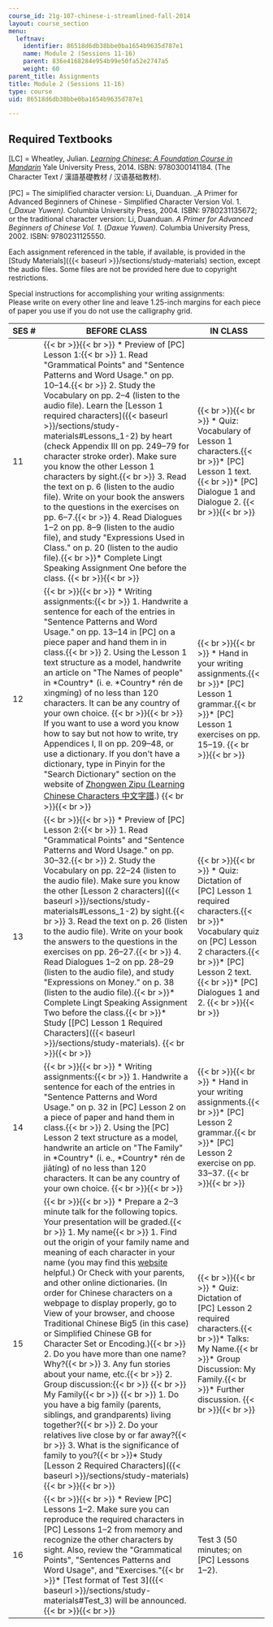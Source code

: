 ```yaml
---
course_id: 21g-107-chinese-i-streamlined-fall-2014
layout: course_section
menu:
  leftnav:
    identifier: 86518d6db38bbe0ba1654b9635d787e1
    name: Module 2 (Sessions 11-16)
    parent: 836e4168284e954b99e50fa52e2747a5
    weight: 60
parent_title: Assignments
title: Module 2 (Sessions 11-16)
type: course
uid: 86518d6db38bbe0ba1654b9635d787e1

---
```


Required Textbooks
------------------

\[LC\] = Wheatley, Julian. [_Learning Chinese: A Foundation Course in Mandarin_](/resources/res-21g-003-learning-chinese-a-foundation-course-in-mandarin-spring-2011) Yale University Press, 2014. ISBN: 9780300141184. (The Character Text / 漢語基礎教材 / 汉语基础教材).

\[PC\] = The simiplified character version: Li, Duanduan. _A Primer for Advanced Beginners of Chinese - Simplified Character Version Vol. 1. (__Daxue Yuwen)._ Columbia University Press, 2004. ISBN: 9780231135672; or the traditional character version: Li, Duanduan. _A Primer for Advanced Beginners of Chinese Vol. 1._ (_Daxue Yuwen)_. Columbia University Press, 2002. ISBN: 9780231125550.

Each assignment referenced in the table, if available, is provided in the [Study Materials]({{< baseurl >}}/sections/study-materials) section, except the audio files. Some files are not be provided here due to copyright restrictions.

Special instructions for accomplishing your writing assignments:  
Please write on every other line and leave 1.25-inch margins for each piece of paper you use if you do not use the calligraphy grid.

| SES # | BEFORE CLASS | IN CLASS |
| --- | --- | --- |
| 11 |  {{< br >}}{{< br >}} *   Preview of \[PC\] Lesson 1:{{< br >}}    1.  Read "Grammatical Points" and "Sentence Patterns and Word Usage." on pp. 10–14.{{< br >}}    2.  Study the Vocabulary on pp. 2–4 (listen to the audio file). Learn the [Lesson 1 required characters]({{< baseurl >}}/sections/study-materials#Lessons_1-2) by heart (check Appendix III on pp. 249–79 for character stroke order). Make sure you know the other Lesson 1 characters by sight.{{< br >}}    3.  Read the text on p. 6 (listen to the audio file). Write on your book the answers to the questions in the exercises on pp. 6–7.{{< br >}}    4.  Read Dialogues 1–2 on pp. 8–9 (listen to the audio file), and study "Expressions Used in Class." on p. 20 (listen to the audio file).{{< br >}}*   Complete Lingt Speaking Assignment One before the class. {{< br >}}{{< br >}}  |  {{< br >}}{{< br >}} *   Quiz: Vocabulary of Lesson 1 characters.{{< br >}}*   \[PC\] Lesson 1 text.{{< br >}}*   \[PC\] Dialogue 1 and Dialogue 2. {{< br >}}{{< br >}}  |
| 12 |  {{< br >}}{{< br >}} *   Writing assignments:{{< br >}}    1.  Handwrite a sentence for each of the entries in "Sentence Patterns and Word Usage." on pp. 13–14 in \[PC\] on a piece paper and hand them in in class.{{< br >}}    2.  Using the Lesson 1 text structure as a model, handwrite an article on "The Names of people" in \*Country\* (i. e. \*Country\* rén de xìngmíng) of no less than 120 characters. It can be any country of your own choice. {{< br >}}{{< br >}} If you want to use a word you know how to say but not how to write, try Appendices I, II on pp. 209–48, or use a dictionary. If you don't have a dictionary, type in Pinyin for the "Search Dictionary" section on the website of [Zhongwen Zipu (Learning Chinese Characters 中文字譜](http://zhongwen.com).) {{< br >}}{{< br >}}  |  {{< br >}}{{< br >}} *   Hand in your writing assignments.{{< br >}}*   \[PC\] Lesson 1 grammar.{{< br >}}*   \[PC\] Lesson 1 exercises on pp. 15–19. {{< br >}}{{< br >}}  |
| 13 |  {{< br >}}{{< br >}} *   Preview of \[PC\] Lesson 2:{{< br >}}    1.  Read "Grammatical Points" and "Sentence Patterns and Word Usage." on pp. 30–32.{{< br >}}    2.  Study the Vocabulary on pp. 22–24 (listen to the audio file). Make sure you know the other [Lesson 2 characters]({{< baseurl >}}/sections/study-materials#Lessons_1-2) by sight.{{< br >}}    3.  Read the text on p. 26 (listen to the audio file). Write on your book the answers to the questions in the exercises on pp. 26–27.{{< br >}}    4.  Read Dialogues 1–2 on pp. 28–29 (listen to the audio file), and study "Expressions on Money." on p. 38 (listen to the audio file).{{< br >}}*   Complete Lingt Speaking Assignment Two before the class.{{< br >}}*   Study [\[PC\] Lesson 1 Required Characters]({{< baseurl >}}/sections/study-materials). {{< br >}}{{< br >}}  |  {{< br >}}{{< br >}} *   Quiz: Dictation of \[PC\] Lesson 1 required characters.{{< br >}}*   Vocabulary quiz on \[PC\] Lesson 2 characters.{{< br >}}*   \[PC\] Lesson 2 text.{{< br >}}*   \[PC\] Dialogues 1 and 2. {{< br >}}{{< br >}}  |
| 14 |  {{< br >}}{{< br >}} *   Writing assignments:{{< br >}}    1.  Handwrite a sentence for each of the entries in "Sentence Patterns and Word Usage." on p. 32 in \[PC\] Lesson 2 on a piece of paper and hand them in class.{{< br >}}    2.  Using the \[PC\] Lesson 2 text structure as a model, handwrite an article on "The Family" in \*Country\* (i. e., \*Country\* rén de jiātíng) of no less than 120 characters. It can be any country of your own choice. {{< br >}}{{< br >}}  |  {{< br >}}{{< br >}} *   Hand in your writing assignments.{{< br >}}*   \[PC\] Lesson 2 grammar.{{< br >}}*   \[PC\] Lesson 2 exercise on pp. 33–37. {{< br >}}{{< br >}}  |
| 15 |  {{< br >}}{{< br >}} *   Prepare a 2–3 minute talk for the following topics. Your presentation will be graded.{{< br >}}    1.  My name{{< br >}}        1.  Find out the origin of your family name and meaning of each character in your name (you may find this [website](http://www.yutopian.com/names) helpful.)  Or Check with your parents, and other online dictionaries. (In order for Chinese characters on a webpage to display properly, go to View of your browser, and choose Traditional Chinese Big5 (in this case) or Simplified Chinese GB for Character Set or Encoding.){{< br >}}        2.  Do you have more than one name? Why?{{< br >}}        3.  Any fun stories about your name, etc.{{< br >}}    2.  Group discussion:{{< br >}}        {{< br >}}        My Family{{< br >}}        {{< br >}}        1.  Do you have a big family (parents, siblings, and grandparents) living together?{{< br >}}        2.  Do your relatives live close by or far away?{{< br >}}        3.  What is the significance of family to you?{{< br >}}*   Study [Lesson 2 Required Characters]({{< baseurl >}}/sections/study-materials) {{< br >}}{{< br >}}  |  {{< br >}}{{< br >}} *   Quiz: Dictation of \[PC\] Lesson 2 required characters.{{< br >}}*   Talks: My Name.{{< br >}}*   Group Discussion: My Family.{{< br >}}*   Further discussion. {{< br >}}{{< br >}}  |
| 16 |  {{< br >}}{{< br >}} *   Review \[PC\] Lessons 1–2. Make sure you can reproduce the required characters in \[PC\] Lessons 1–2 from memory and recognize the other characters by sight. Also, review the "Grammatical Points", "Sentences Patterns and Word Usage", and "Exercises."{{< br >}}*   [Test format of Test 3]({{< baseurl >}}/sections/study-materials#Test_3) will be announced. {{< br >}}{{< br >}}  | Test 3 (50 minutes; on \[PC\] Lessons 1–2).
